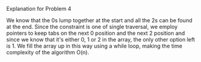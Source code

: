 Explanation for Problem 4

We know that the 0s lump together at the start and all the 2s can be found at the end.
Since the constraint is one of single traversal, we employ pointers to keep tabs on the next 0 position and
the next 2 position and since we know that it's either 0, 1 or 2 in the array, the only other option left is 1.
We fill the array up in this way using a while loop, making the time complexity of the algorithm O(n).

